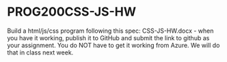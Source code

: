 # PROG200CSS-JS-HW
Build a html/js/css program following this spec: CSS-JS-HW.docx  -  when you have it working, publish it to GitHub and submit the link to github as your assignment.  You do NOT have to get it working from Azure.  We will do that in class next week.
